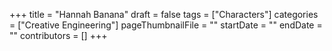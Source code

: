 +++
title = "Hannah Banana"
draft = false
tags = ["Characters"]
categories = ["Creative Engineering"]
pageThumbnailFile = ""
startDate = ""
endDate = ""
contributors = []
+++
